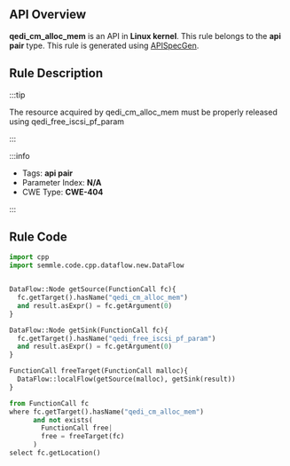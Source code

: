 ---
---


## API Overview
**qedi_cm_alloc_mem** is an API in **Linux kernel**. This rule belongs to the **api pair** type. This rule is generated using [APISpecGen](../../tools/APISpecGen).
## Rule Description

:::tip

The resource acquired by qedi_cm_alloc_mem must be properly released using qedi_free_iscsi_pf_param

:::

:::info

- Tags: **api pair**
- Parameter Index: **N/A**
- CWE Type: **CWE-404**

:::

## Rule Code
```python
import cpp
import semmle.code.cpp.dataflow.new.DataFlow


DataFlow::Node getSource(FunctionCall fc){
  fc.getTarget().hasName("qedi_cm_alloc_mem")
  and result.asExpr() = fc.getArgument(0)
}

DataFlow::Node getSink(FunctionCall fc){
  fc.getTarget().hasName("qedi_free_iscsi_pf_param")
  and result.asExpr() = fc.getArgument(0)
}

FunctionCall freeTarget(FunctionCall malloc){
  DataFlow::localFlow(getSource(malloc), getSink(result))
}

from FunctionCall fc
where fc.getTarget().hasName("qedi_cm_alloc_mem")
      and not exists(
        FunctionCall free| 
        free = freeTarget(fc)
      )
select fc.getLocation()

    
```